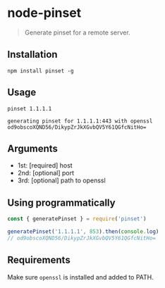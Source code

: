 # node-pinset

> Generate pinset for a remote server.

## Installation

`npm install pinset -g`

## Usage

`pinset 1.1.1.1`

```
generating pinset for 1.1.1.1:443 with openssl
od9obscoXQND56/DikypZrJkXGvbQV5Y61QGfcNitHo=
```

## Arguments

- 1st: [required] host
- 2nd: [optional] port
- 3rd: [optional] path to openssl

## Using programmatically

```js
const { generatePinset } = require('pinset')

generatePinset('1.1.1.1', 853).then(console.log)
// od9obscoXQND56/DikypZrJkXGvbQV5Y61QGfcNitHo=
```

## Requirements

Make sure `openssl` is installed and added to PATH.
